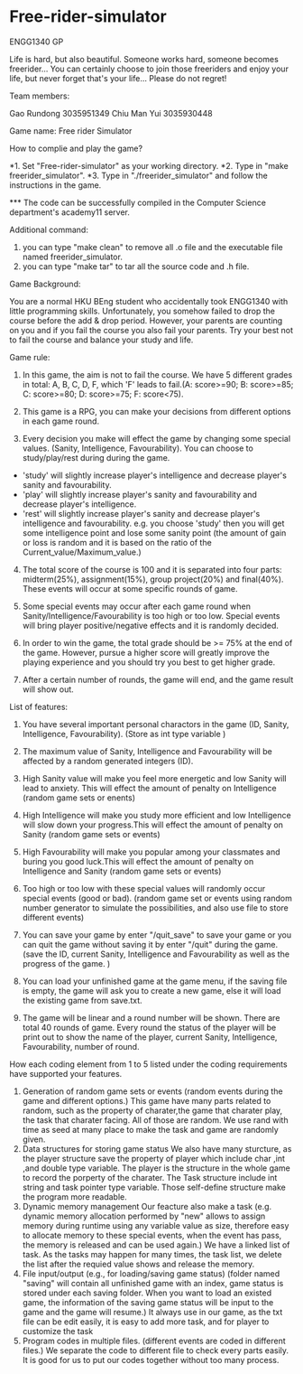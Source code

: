 # Free-rider-simulator
ENGG1340 GP

Life is hard, but also beautiful.
Someone works hard, someone becomes freerider...
You can certainly choose to join those freeriders and enjoy your life,
but never forget that's your life...
Please do not regret!

Team members:

Gao Rundong 3035951349
Chiu Man Yui 3035930448


Game name: Free rider Simulator

How to complie and play the game?

*1. Set "Free-rider-simulator" as your working directory.
*2. Type in "make freerider_simulator".
*3. Type in "./freerider_simulator" and follow the instructions in the game.


*** The code can be successfully compiled in the Computer Science department's academy11 server.


Additional command:

1. you can type "make clean" to remove all .o file and the executable file named freerider_simulator.
2. you can type "make tar" to tar all the source code and .h file.


Game Background:

You are a normal HKU BEng student who accidentally took ENGG1340 with little programming skills.
Unfortunately, you somehow failed to drop the course before the add & drop period.
However, your parents are counting on you and if you fail the course you also fail your parents.
Try your best not to fail the course and balance your study and life.



Game rule:

1. In this game, the aim is not to fail the course. We have 5 different grades in total: A, B, C, D, F, which 'F' leads to fail.(A: score>=90; B: score>=85; C: score>=80; D: score>=75; F: score<75).

2. This game is a RPG, you can make your decisions from different options in each game round. 

3. Every decision you make will effect the game by changing some special values. (Sanity, Intelligence, Favourability).
You can choose to study/play/rest during during the game.
* 'study' will slightly increase player's intelligence and decrease player's sanity and favourability.
* 'play' will slightly increase player's sanity and favourability and decrease player's intelligence.
* 'rest' will slightly increase player's sanity and decrease player's intelligence and favourability. 
e.g. you choose 'study' then you will get some intelligence point and lose some sanity point (the amount of gain or loss is random and it is based on the ratio of the Current_value/Maximum_value.)

4. The total score of the course is 100 and it is separated into four parts: midterm(25%), assignment(15%), group project(20%) and final(40%). These events will occur at some specific rounds of game.

5. Some special events may occur after each game round when Sanity/Intelligence/Favourability is too high or too low. Special events will bring player positive/negative effects and it is randomly decided.

6. In order to win the game, the total grade should be >= 75% at the end of the game. However, pursue a higher score will greatly improve the playing experience and you should try you best to get higher grade.

7. After a certain number of rounds, the game will end, and the game result will show out.




List of features:

1. You have several important personal charactors in the game (ID, Sanity, Intelligence, Favourability).
(Store as int type variable )

2. The maximum value of Sanity, Intelligence and Favourability will be affected by a random generated integers (ID).

3. High Sanity value will make you feel more energetic and low Sanity will lead to anxiety. This will effect the amount of penalty on Intelligence (random game sets or enents)

4. High Intelligence will make you study more efficient and low Intelligence will slow down your progress.This will effect the amount of penalty on Sanity
(random game sets or events)

5. High Favourability will make you popular among your classmates and buring you good luck.This will effect the amount of penalty on Intelligence and Sanity
(random game sets or events)

6. Too high or too low with these special values will randomly occur special events (good or bad).
(random game set or events using random number generator to simulate the possibilities, and also use file to store different events)

7. You can save your game by enter "/quit_save" to save your game or you can quit the game without saving it by enter "/quit" during the game.
(save the ID, current Sanity, Intelligence and Favourability as well as the progress of the game. )

8. You can load your unfinished game at the game menu, if the saving file is empty, the game will ask you to create a new game, else it will load the existing game from save.txt.

9. The game will be linear and a round number will be shown. There are total 40 rounds of game. Every round the status of the player will be print out to show the name of the player, current Sanity, Intelligence, Favourability, number of round.



How each coding element from 1 to 5 listed under the coding requirements have supported your features.
1. Generation of random game sets or events
  (random events during the game and different options.) This game have many parts related to random, such as the property of charater,the game that charater play, the task that charater facing. All of those are random. We use rand with time as seed at many place to make the task and game are randomly given.
2. Data structures for storing game status
  We also have many sturcture, as the player structure save the property of player which include  char ,int ,and double type variable. The player is the structure in the whole game to record the porperty of the charater. The Task structure include int string and task pointer type variable. Those self-define structure make the program more readable.
3. Dynamic memory management
  Our feacture also make a task (e.g. dynamic memory allocation performed by "new" allows to assign memory during runtime using any variable value as size, therefore easy to allocate memory to these special events, when the event has pass, the memory is released and can be used again.)
We have a linked list of task. As the tasks may happen for many times, the task list, we delete the list after the requied value shows and release the memory.
4. File input/output (e.g., for loading/saving game status)
  (folder named "saving" will contain all unfinished game with an index, game status is stored under each saving folder. When you want to load an existed game, the information of the saving game status will be input to the game and the game will resume.)
It always use in our game, as the txt file can be edit easily, it is easy to add more task, and for player to customize the task
5. Program codes in multiple files.
  (different events are coded in different files.)
We separate the code to different file to check every parts easily. It is good for us to put our codes together without too many process.

